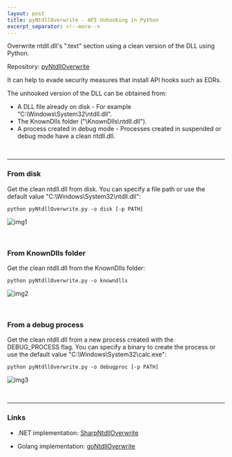 ```yaml
---
layout: post
title: pyNtdllOverwrite - API Unhooking in Python
excerpt_separator: <!--more-->
---
```


Overwrite ntdll.dll's ".text" section using a clean version of the DLL using Python.


<!--more-->

Repository: [pyNtdllOverwrite](https://github.com/ricardojoserf/pyNtdllOverwrite)


It can help to evade security measures that install API hooks such as EDRs. 

The unhooked version of the DLL can be obtained from:

- A DLL file already on disk - For example "C:\Windows\System32\ntdll.dll".
- The KnownDlls folder ("\KnownDlls\ntdll.dll").
- A process created in debug mode - Processes created in suspended or debug mode have a clean ntdll.dll.

<br>

---------------------------------

### From disk

Get the clean ntdll.dll from disk. You can specify a file path or use the default value "C:\Windows\System32\ntdll.dll":

```
python pyNtdllOverwrite.py -o disk [-p PATH]
```

![img1](https://raw.githubusercontent.com/ricardojoserf/ricardojoserf.github.io/master/images/pyNtdllOverwrite/Screenshot_1.png)

<br>


### From KnownDlls folder

Get the clean ntdll.dll from the KnownDlls folder:

```
python pyNtdllOverwrite.py -o knowndlls
```

![img2](https://raw.githubusercontent.com/ricardojoserf/ricardojoserf.github.io/master/images/pyNtdllOverwrite/Screenshot_2.png)

<br>


### From a debug process

Get the clean ntdll.dll from a new process created with the DEBUG_PROCESS flag. You can specify a binary to create the process or use the default value "C:\Windows\System32\calc.exe":

```
python pyNtdllOverwrite.py -o debugproc [-p PATH]
```

![img3](https://raw.githubusercontent.com/ricardojoserf/ricardojoserf.github.io/master/images/pyNtdllOverwrite/Screenshot_3.png)

<br>


-------------------------------

### Links

- .NET implementation: [SharpNtdllOverwrite](https://github.com/ricardojoserf/SharpNtdllOverwrite)

- Golang implementation: [goNtdllOverwrite](https://github.com/ricardojoserf/goNtdllOverwrite)

<br>